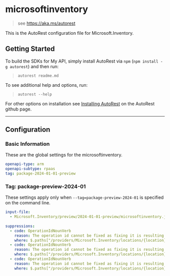 # microsoftinventory

> see https://aka.ms/autorest

This is the AutoRest configuration file for Microsoft.Inventory.

## Getting Started

To build the SDKs for My API, simply install AutoRest via `npm` (`npm install -g autorest`) and then run:

> `autorest readme.md`

To see additional help and options, run:

> `autorest --help`

For other options on installation see [Installing AutoRest](https://aka.ms/autorest/install) on the AutoRest github page.

---

## Configuration

### Basic Information

These are the global settings for the microsoftinventory.

```yaml
openapi-type: arm
openapi-subtype: rpaas
tag: package-2024-01-01-preview
```

### Tag: package-preview-2024-01

These settings apply only when `--tag=package-preview-2024-01` is specified on the command line.

```yaml $(tag) == 'package-preview-2024-01'
input-file:
  - Microsoft.Inventory/preview/2024-01-01-preview/microsoftinventory.json
  
suppressions:
  - code: OperationIdNounVerb
    reason: The operation id cannot be fixed as fixing it is resulting in typespec validation errors valid.
    where: $.paths["/providers/Microsoft.Inventory/locations/{location}/physicalAzureHosts/{azureHostName}"].get.operationId
  - code: OperationIdNounVerb
    reason: The operation id cannot be fixed as fixing it is resulting in typespec validation errors valid.
    where: $.paths["/providers/Microsoft.Inventory/locations/{location}/physicalClusters/{clusterName}"].get.operationId
  - code: OperationIdNounVerb
    reason: The operation id cannot be fixed as fixing it is resulting in typespec validation errors valid.
    where: $.paths["/providers/Microsoft.Inventory/locations/{location}/physicalDatacenters/{datacenterName}"].get.operationId    
```